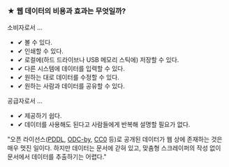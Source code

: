 ### <span class="stars-inline">&#x2605;</span> 웹 데이터의 비용과 효과는 무엇일까?

소비자로서 &hellip;

- &#10004; 볼 수 있다.
- &#10004; 인쇄할 수 있다.
- &#10004; 로컬에(하드 드라이브나 USB 메모리 스틱에) 저장할 수 있다.
- &#10004; 다른 시스템에 데이터를 입력할 수 있다.
- &#10004; 원하는 대로 데이터를 수정할 수 있다.
- &#10004; 원하는 사람과 데이터를 공유할 수 있다.

공급자로서 &hellip;

- &#10004; 제공하기 쉽다.
- &#10004; 데이터를 사용해도 된다고 사람들에게 반복해 설명할 필요가 없다.

"오픈 라이선스([PDDL](http://www.opendatacommons.org/licenses/pddl/ "Open Data Commons &raquo; Public Domain Dedication and License (PDDL)"), [ODC-by](http://www.opendatacommons.org/licenses/by/ "Open Data Commons &raquo; Open Data Commons Attribution License"), [CC0](http://creativecommons.org/publicdomain/zero/1.0/ "Creative Commons &mdash;CC0 1.0 Universal") 등)로 공개된 데이터가 웹 상에 존재하는 것은 매우 멋진 일이다. 하지만 데이터는 문서에 갇혀 있고, 맞춤형 스크레이퍼의 작성 없이 문서에서 데이터를 추출하기는 어렵다."
